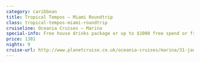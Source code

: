 ```yaml
---
category: caribbean
title: Tropical Tempos – Miami Roundtrip
class: tropical-tempos-miami-roundtrip
cruiseline: Oceania Cruises – Marina
special-info: Free house drinks package or up to $1000 free spend or free excursions
price: 1381
nights: 9
cruise-url: http://www.planetcruise.co.uk/oceania-cruises/marina/31-january-2017/106454?utm_medium=referral&utm_source=secret-escapes&utm_campaign=website
---
```

